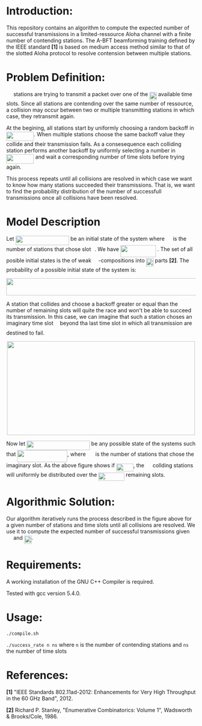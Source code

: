 # Introduction:

This repository contains an algorithm to compute the expected number of successful transmissions in a limited-ressource 
Aloha channel with a finite number of contending stations.
The A-BFT beamforming training defined by the IEEE standard **[1]** is based on medium access method similar to that of the slotted Aloha protocol to resolve contension between multiple stations.

# Problem Definition:

<img src="/tex/f9c4988898e7f532b9f826a75014ed3c.svg?invert_in_darkmode&sanitize=true" align=middle width=14.99998994999999pt height=22.465723500000017pt/> stations are trying to transmit a packet over one of the <img src="/tex/29fb78801f1c792da0c00b3ed4246275.svg?invert_in_darkmode&sanitize=true" align=middle width=19.41213779999999pt height=22.465723500000017pt/> available time slots.
Since all stations are contending over the same number of ressource, a collision may occur between two or multiple transmitting stations in which case, they retransmit again.

At the begining, all stations start by uniformly choosing a random backoff in <img src="/tex/14a475464f068c9a3f7677679a2385db.svg?invert_in_darkmode&sanitize=true" align=middle width=73.2019926pt height=24.65753399999998pt/>.
When multiple stations choose the same backoff value they collide and their transmission fails. As a consesequence each colliding station performs another backoff by uniformly selecting a number in <img src="/tex/14a475464f068c9a3f7677679a2385db.svg?invert_in_darkmode&sanitize=true" align=middle width=73.2019926pt height=24.65753399999998pt/> and wait a corresponding number of time slots before trying again.

This process repeats until all collisions are resolved in which case we want to know how many stations succeeded their transmissions. That is, we want to find the probability distribution of the number of successfull transmissions once all collisions have been resolved.

# Model Description 

Let <img src="/tex/59f3a42931cc7c8e988fc88011c1f47d.svg?invert_in_darkmode&sanitize=true" align=middle width=142.09983974999997pt height=24.65753399999998pt/> be an initial state of the system where <img src="/tex/de3e4ddbaf93c2db6b330ad1998cc995.svg?invert_in_darkmode&sanitize=true" align=middle width=14.517775799999992pt height=14.15524440000002pt/> is the number of stations that chose slot <img src="/tex/77a3b857d53fb44e33b53e4c8b68351a.svg?invert_in_darkmode&sanitize=true" align=middle width=5.663225699999989pt height=21.68300969999999pt/>. We have <img src="/tex/713e13330ab3e1f1d5123c74af238ace.svg?invert_in_darkmode&sanitize=true" align=middle width=94.46531159999999pt height=32.256008400000006pt/> . The set of all posible initial states is the of weak <img src="/tex/f9c4988898e7f532b9f826a75014ed3c.svg?invert_in_darkmode&sanitize=true" align=middle width=14.99998994999999pt height=22.465723500000017pt/>-compositions into <img src="/tex/29fb78801f1c792da0c00b3ed4246275.svg?invert_in_darkmode&sanitize=true" align=middle width=19.41213779999999pt height=22.465723500000017pt/> parts **[2]**. The probability of a possible initial state of the system is:

<p align="center"><img src="/tex/c6bd088e95ff412f19d37bdbf7252e72.svg?invert_in_darkmode&sanitize=true" align=middle width=524.63264205pt height=45.87321255pt/></p>

A station that collides and choose a backoff greater or equal than the number of remaining slots will quite the race and won't be able to succeed its transmission.
In this case, we can imagine that such a station choses an imaginary time slot <img src="/tex/f50853d41be7d55874e952eb0d80c53e.svg?invert_in_darkmode&sanitize=true" align=middle width=9.794543549999991pt height=22.831056599999986pt/> beyond tha last time slot in which all transmission are destined to fail. 

<div style="text-align:center"><img src="https://github.com/mohammeddahhani/limited-ressources-Aloha-protocol/blob/master/exact_model.png" width="500" height="250"/></div>

Now let <img src="/tex/f7e9bfdb04bf00e6004d08e00908cca8.svg?invert_in_darkmode&sanitize=true" align=middle width=167.99862749999997pt height=24.65753399999998pt/> be any possible state of the systems such that  <img src="/tex/1c61197b8ba62acc435a1cc843958e14.svg?invert_in_darkmode&sanitize=true" align=middle width=133.14940814999997pt height=32.256008400000006pt/>, where <img src="/tex/9f42f25156036208d2dc90066e5133f9.svg?invert_in_darkmode&sanitize=true" align=middle width=17.771009849999988pt height=14.15524440000002pt/> is the number of stations that chose the imaginary slot.
As the above figure shows if <img src="/tex/ddc076dcde48b1b39299b8bf536b0b73.svg?invert_in_darkmode&sanitize=true" align=middle width=45.476512949999986pt height=21.18721440000001pt/>, the <img src="/tex/de3e4ddbaf93c2db6b330ad1998cc995.svg?invert_in_darkmode&sanitize=true" align=middle width=14.517775799999992pt height=14.15524440000002pt/> collding stations will uniformly be distributed over the <img src="/tex/93135102bf51009e249a0ff86ed8681e.svg?invert_in_darkmode&sanitize=true" align=middle width=69.06478754999999pt height=22.465723500000017pt/> remaining slots.


# Algorithmic Solution:

Our algorithm iteratively runs the process described in the figure above for a given number of stations and time slots until all collisions are resolved. We use it to compute the expected number of successful transmissions given <img src="/tex/f9c4988898e7f532b9f826a75014ed3c.svg?invert_in_darkmode&sanitize=true" align=middle width=14.99998994999999pt height=22.465723500000017pt/> and <img src="/tex/29fb78801f1c792da0c00b3ed4246275.svg?invert_in_darkmode&sanitize=true" align=middle width=19.41213779999999pt height=22.465723500000017pt/>.

# Requirements:

A working installation of the GNU C++ Compiler is required.

Tested with gcc version 5.4.0. 

# Usage:
`./compile.sh`

`./success_rate n ns` where `n` is the number of contending stations and `ns` the number of time slots

# References:
**[1]** "IEEE Standards 802.11ad-2012: Enhancements for Very High Throughput in the 60 GHz Band", 2012.

**[2]** Richard P. Stanley, "Enumerative Combinatorics: Volume 1", Wadsworth & Brooks/Cole, 1986.
